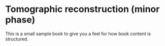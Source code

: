 # Tomographic reconstruction (minor phase)

This is a small sample book to give you a feel for how book content is
structured.